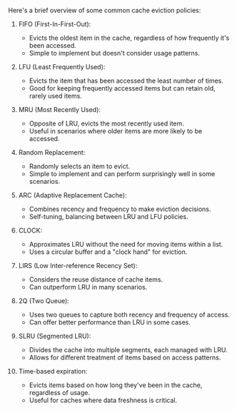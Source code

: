 Here's a brief overview of some common cache eviction policies:

1. FIFO (First-In-First-Out):

   - Evicts the oldest item in the cache, regardless of how frequently it's been accessed.
   - Simple to implement but doesn't consider usage patterns.

2. LFU (Least Frequently Used):

   - Evicts the item that has been accessed the least number of times.
   - Good for keeping frequently accessed items but can retain old, rarely used items.

3. MRU (Most Recently Used):

   - Opposite of LRU, evicts the most recently used item.
   - Useful in scenarios where older items are more likely to be accessed.

4. Random Replacement:

   - Randomly selects an item to evict.
   - Simple to implement and can perform surprisingly well in some scenarios.

5. ARC (Adaptive Replacement Cache):

   - Combines recency and frequency to make eviction decisions.
   - Self-tuning, balancing between LRU and LFU policies.

6. CLOCK:

   - Approximates LRU without the need for moving items within a list.
   - Uses a circular buffer and a "clock hand" for eviction.

7. LIRS (Low Inter-reference Recency Set):

   - Considers the reuse distance of cache items.
   - Can outperform LRU in many scenarios.

8. 2Q (Two Queue):

   - Uses two queues to capture both recency and frequency of access.
   - Can offer better performance than LRU in some cases.

9. SLRU (Segmented LRU):

   - Divides the cache into multiple segments, each managed with LRU.
   - Allows for different treatment of items based on access patterns.

10. Time-based expiration:
    - Evicts items based on how long they've been in the cache, regardless of usage.
    - Useful for caches where data freshness is critical.
